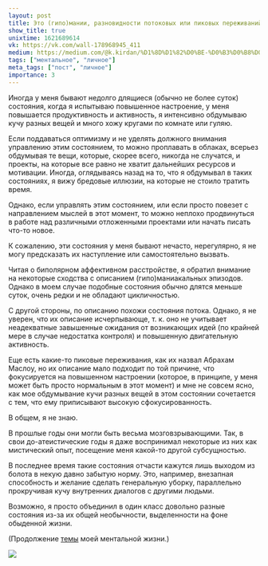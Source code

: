 ```yaml
---
layout: post
title: Это (гипо)мании, разновидности потоковых или пиковых переживаний? Или просто моменты "нормы"?
show_title: true
unixtime: 1621689614
vk: https://vk.com/wall-178968945_411
medium: https://medium.com/@k.kirdan/%D1%8D%D1%82%D0%BE-%D0%B3%D0%B8%D0%BF%D0%BE-%D0%BC%D0%B0%D0%BD%D0%B8%D0%B8-%D1%80%D0%B0%D0%B7%D0%BD%D0%BE%D0%B2%D0%B8%D0%B4%D0%BD%D0%BE%D1%81%D1%82%D0%B8-%D0%BF%D0%BE%D1%82%D0%BE%D0%BA%D0%BE%D0%B2%D1%8B%D1%85-%D0%B8%D0%BB%D0%B8-%D0%BF%D0%B8%D0%BA%D0%BE%D0%B2%D1%8B%D1%85-%D0%BF%D0%B5%D1%80%D0%B5%D0%B6%D0%B8%D0%B2%D0%B0%D0%BD%D0%B8%D0%B9-%D0%B8%D0%BB%D0%B8-%D0%BF%D1%80%D0%BE%D1%81%D1%82%D0%BE-%D0%BC%D0%BE%D0%BC%D0%B5%D0%BD%D1%82%D1%8B-%D0%BD%D0%BE%D1%80%D0%BC%D1%8B-a4d8716f2d59
tags: ["ментальное", "личное"]
meta_tags: ["пост", "личное"]
importance: 3
---
```

Иногда у меня бывают недолго длящиеся (обычно не более суток) состояния, когда я испытываю повышенное настроение, у меня повышается продуктивность и активность, я интенсивно обдумываю кучу разных вещей и много хожу кругами по комнате или гуляю.

Если поддаваться оптимизму и не уделять должного внимания управлению этим состоянием, то можно проплавать в облаках, всерьез обдумывая те вещи, которые, скорее всего, никогда не случатся, и проекты, на которые все равно не хватит дальнейших ресурсов и мотивации. Иногда, оглядываясь назад на то, что я обдумывал в таких состояниях, я вижу бредовые иллюзии, на которые не стоило тратить время.

Однако, если управлять этим состоянием, или если просто повезет с направлением мыслей в этот момент, то можно неплохо продвинуться в работе над различными отложенными проектами или начать писать что-то новое.

К сожалению, эти состояния у меня бывают нечасто, нерегулярно, я не могу предсказать их наступление или самостоятельно вызвать.

Читая о биполярном аффективном расстройстве, я обратил внимание на некоторые сходства с описанием (гипо)маниакальных эпизодов. Однако в моем случае подобные состояния обычно длятся меньше суток, очень редки и не обладают цикличностью.

С другой стороны, по описанию похожи состояния потока. Однако, я не уверен, что их описание исчерпывающе, т. к. оно не учитывает неадекватные завышенные ожидания от возникающих идей (по крайней мере в случае недостатка контроля) и повышенную двигательную активность.

Еще есть какие-то пиковые переживания, как их назвал Абрахам Маслоу, но их описание мало подходит по той причине, что фокусируется на повышенном настроении (которое, в принципе, у меня может быть просто нормальным в этот момент) и мне не совсем ясно, как мое обдумывание кучи разных вещей в этом состоянии сочетается с тем, что ему приписывают высокую сфокусированность.

В общем, я не знаю.

В прошлые годы они могли быть весьма мозговзрывающими. Так, в свои до-атеистические годы я даже воспринимал некоторые из них как мистический опыт, посещение меня какой-то другой субсущностью.

В последнее время такие состояния отчасти кажутся лишь выходом из болота в некую давно забытую норму. Это, например, внезапная способность и желание сделать генеральную уборку, параллельно прокручивая кучу внутренних диалогов с другими людьми.

Возможно, я просто объединил в один класс довольно разные состояния из-за их общей необычности, выделенности на фоне обыденной жизни.

(Продолжение [темы](301.html) моей ментальной жизни.)

<img src="images/wall/457239154.jpg">